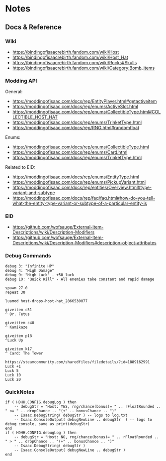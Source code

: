 # Notes


## Docs & Reference

### Wiki

- https://bindingofisaacrebirth.fandom.com/wiki/Host
- https://bindingofisaacrebirth.fandom.com/wiki/Host_Hat
- https://bindingofisaacrebirth.fandom.com/wiki/Rocks#Skulls
- https://bindingofisaacrebirth.fandom.com/wiki/Category:Bomb_items

### Modding API

General:

- https://moddingofisaac.com/docs/rep/EntityPlayer.html#getactiveitem
- https://moddingofisaac.com/docs/rep/enums/ActiveSlot.html
- https://moddingofisaac.com/docs/rep/enums/CollectibleType.html#COLLECTIBLE_HOST_HAT
- https://moddingofisaac.com/docs/rep/enums/TrinketType.html
- https://moddingofisaac.com/docs/rep/RNG.html#randomfloat

Enums:

- https://moddingofisaac.com/docs/rep/enums/CollectibleType.html
- https://moddingofisaac.com/docs/rep/enums/Card.html
- https://moddingofisaac.com/docs/rep/enums/TrinketType.html

Related to EID:

- https://moddingofisaac.com/docs/rep/enums/EntityType.html
- https://moddingofisaac.com/docs/rep/enums/PickupVariant.html
- https://moddingofisaac.com/docs/rep/entities/Overview.html#type-variant-and-subtype
- https://moddingofisaac.com/docs/rep/faq/faq.html#how-do-you-tell-what-the-entity-type-variant-or-subtype-of-a-particular-entity-is

### EID

- https://github.com/wofsauge/External-Item-Descriptions/wiki/Description-Modifiers
- https://github.com/wofsauge/External-Item-Descriptions/wiki/Description-Modifiers#description-object-attributes

### Debug Commands

```
debug 3: "Infinite HP"
debug 4: "High Damage"
debug 9: "High Luck" - +50 luck
debug 10: "Quick Kill" - All enemies take constant and rapid damage

spawn 27.0
repeat 30

luamod host-drops-host-hat_2866530077

giveitem c51
^ Dr. Fetus

giveittem c40
^ Kamikaze

giveitem p18
^Luck Up

giveitem k17
^ Card: The Tower

https://steamcommunity.com/sharedfiles/filedetails/?id=1889162991
Luck +1
Luck 5
Luck 10
Luck 20
```

### QuickNotes


	if ( HDHH.CONFIG.debugLog ) then
		-- debugStr = "Host: YES, rng/chance(bonus)= " .. rFloatRounded .. " <= " .. dropChance .. "(+" .. bonusChance .. ")"
		-- Isaac.DebugString( debugStr ) -- logs to log.txt
		-- Isaac.ConsoleOutput( debugNewLine .. debugStr  ) -- logs to debug console, same as print(debugStr)
	end
	if ( HDHH.CONFIG.debugLog ) then
		-- debugStr = "Host: NO, rng/chance(bonus)= " .. rFloatRounded .. " > " .. dropChance .. "(+" .. bonusChance .. ")"
		-- Isaac.DebugString( debugStr )
		-- Isaac.ConsoleOutput( debugNewLine .. debugStr )
	end
